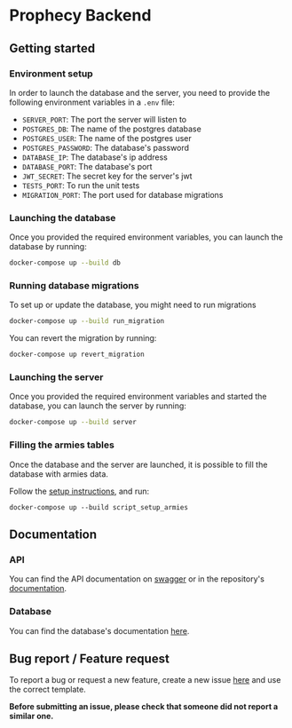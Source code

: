 # Prophecy Backend

## Getting started

### Environment setup

In order to launch the database and the server, you need to provide the following environment variables in a `.env` file:
- `SERVER_PORT`: The port the server will listen to
- `POSTGRES_DB`: The name of the postgres  database
- `POSTGRES_USER`: The name of the postgres user
- `POSTGRES_PASSWORD`: The database's password
- `DATABASE_IP`: The database's ip address
- `DATABASE_PORT`: The database's port
- `JWT_SECRET`: The secret key for the server's jwt
- `TESTS_PORT`: To run the unit tests
- `MIGRATION_PORT`: The port used for database migrations

### Launching the database

Once you provided the required environment variables, you can launch the database by running:
```bash
docker-compose up --build db
```

### Running database migrations
To set up or update the database, you might need to run migrations
```bash
docker-compose up --build run_migration
```

You can revert the migration by running:
```bash
docker-compose up revert_migration
```

### Launching the server

Once you provided the required environment variables and started the database, you can launch the server by running:
```bash
docker-compose up --build server
```

### Filling the armies tables

Once the database and the server are launched, it is possible to fill the database with armies data.

Follow the [setup instructions](./scripts/armies_database/FillTheDatabase.md), and run:
```shell
docker-compose up --build script_setup_armies 
```

## Documentation

### API

You can find the API documentation on [swagger](https://app.swaggerhub.com/apis/Victoire-Rabeau/Prophecy/1.0.0) or in the repository's [documentation](./doc/api/).

### Database

You can find the database's documentation [here](./doc/databases/).

## Bug report / Feature request
To report a bug or request a new feature, create a new issue [here](https://github.com/Prophecy-eip/Backend/issues/new/choose) and use the correct template.

**Before submitting an issue, please check that someone did not report a similar one.**
